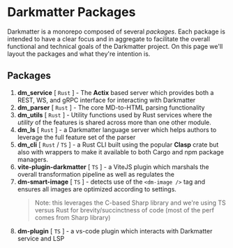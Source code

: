# Darkmatter Packages

Darkmatter is a monorepo composed of several _packages_. Each package is intended to have a clear focus and in aggregate to facilitate the overall functional and technical goals of the Darkmatter project. On this page we'll layout the packages and what they're intention is.

## Packages

1. **dm_service** [ `Rust` ] - The **Actix** based server which provides both a REST, WS, and gRPC interface for interacting with Darkmatter
2. **dm_parser** [ `Rust` ] - The core MD-to-HTML parsing functionality
3. **dm_utils** [ `Rust` ] - Utility functions used by Rust services where the _utility_ of the features is shared across more than one other module.
4. **dm_ls** [ `Rust` ] - a Darkmatter language server which helps authors to leverage the full feature set of the parser
5. **dm_cli** [ `Rust` / `TS` ] - a Rust CLI built using the popular **Clasp** crate but also with wrappers to make it available to both Cargo and npm package managers.
6. **vite-plugin-darkmatter** [ `TS` ] - a ViteJS plugin which marshals the overall transformation pipeline as well as regulates the
7. **dm-smart-image** [ `TS` ] - detects use of the `<dm-image />` tag and ensures all images are optimized according to settings.
   > Note: this leverages the C-based Sharp library and we're using TS versus Rust for brevity/succinctness of code (most of the perf comes from Sharp library)
8. **dm-plugin** [ `TS` ] - a vs-code plugin which interacts with Darkmatter service and LSP
